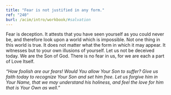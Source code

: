 ```yaml
---
title: "Fear is not justified in any form."
ref: "240"
burl: /acim/intro/workbook/#salvation
---
```


Fear is deception. It attests that you have seen yourself as you could
never be, and therefore look upon a world which is impossible. Not one
thing in this world is true. It does not matter what the form in which
it may appear. It witnesses but to your own illusions of yourself. Let
us not be deceived today. We are the Son of God. There is no fear in us,
for we are each a part of Love Itself.

*“How foolish are our fears! Would You allow Your Son to suffer? Give us
faith today to recognize Your Son and set him free. Let us forgive him
in Your Name, that we may understand his holiness, and feel the love for
him that is Your Own as well.”*

